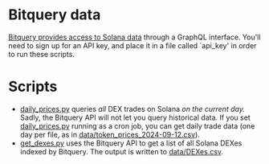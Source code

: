 # Bitquery data

[Bitquery provides access to Solana data](https://docs.bitquery.io/docs/examples/Solana/solana-dextrades/) through a GraphQL interface.
You'll need to sign up for an API key, and place it in a file called `api_key' in order to run these scripts.

# Scripts

* [daily_prices.py](daily_prices.py) queries *all* DEX trades on Solana *on the current day.*  Sadly, the Bitquery API will not let you query historical data.
	If you set [daily_prices.py](daily_prices.py) running as a cron job, you can get daily trade data (one day per file, as in [data/token_prices_2024-09-12.csv](data/token_prices_2024-09-12.csv)).
* [get_dexes.py](get_dexes.py) uses the Bitquery API to get a list of all Solana DEXes indexed by Bitquery.  The output is written to [data/DEXes.csv](data/DEXes.csv).

